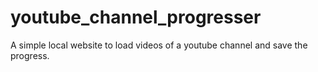 # youtube_channel_progresser
A simple local website to load videos of a youtube channel and save the progress.
